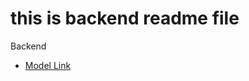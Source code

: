 # this is backend readme file

Backend

- [Model Link](https://app.eraser.io/workspace/n1KcfFYKsimRKXZt0zBh)